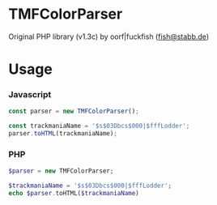 # TMFColorParser

Original PHP library (v1.3c) by oorf|fuckfish (fish@stabb.de)

# Usage

### Javascript

```javascript
const parser = new TMFColorParser();

const trackmaniaName = '$s$03Dbcs$000|$fffLodder';
parser.toHTML(trackmaniaName);
```

### PHP
```php
$parser = new TMFColorParser;

$trackmaniaName = '$s$03Dbcs$000|$fffLodder';
echo $parser.toHTML($trackmaniaName)
```
